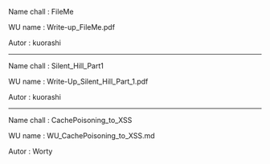 Name chall : FileMe

WU name : Write-up_FileMe.pdf

Autor : kuorashi

-------------------
Name chall : Silent_Hill_Part1

WU name : Write-Up_Silent_Hill_Part_1.pdf

Autor : kuorashi

-------------------
Name chall : CachePoisoning_to_XSS

WU name : WU_CachePoisoning_to_XSS.md

Autor : Worty

